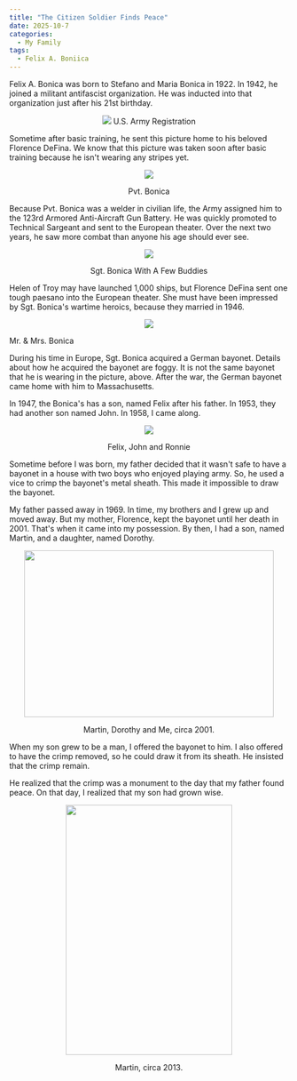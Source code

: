 ```yaml
---
title: "The Citizen Soldier Finds Peace"
date: 2025-10-7
categories:
  - My Family
tags:
  - Felix A. Boniica
---
```


Felix A. Bonica was born to Stefano and Maria Bonica in 1922. In 1942, he joined a militant antifascist organization. He was inducted into that organization just after his 21st birthday.

<p align="center">

  <img src="{{ site.baseurl }}/assets/images/ww2/jpeg/enlistment.jpg">
  U.S. Army Registration

</p>

Sometime after basic training, he sent this picture home to his beloved Florence DeFina. We know that this picture was taken soon after basic training because he isn't wearing any stripes yet.

<p align="center">
  <img src="{{ site.baseurl }}/assets/images/ww2/jpeg/bayonet.jpg">
</p>

<p align="center">
  Pvt. Bonica
</p>

  Because Pvt. Bonica was a welder in civilian life, the Army assigned him to the 123rd Armored Anti-Aircraft Gun Battery. He was quickly promoted to Technical Sargeant and sent to the European theater.  Over the next two years, he saw more combat
  than anyone his age should ever see.

  <p align="center">
  <img src="{{ site.baseurl }}/assets/images/ww2/jpeg/bigguns.jpg">
</p>

<p align="center">
  Sgt. Bonica With A Few Buddies
</p>

  Helen of Troy may have launched 1,000 ships, but Florence DeFina sent one 
  tough paesano into the European theater. She must have been impressed by
  Sgt. Bonica's wartime heroics, because they married in 1946.


<p align="center">
  <img src="{{ site.baseurl }}/assets/images/ww2/jpeg/Wedding.jpg">
</p>

<p align="center">

  Mr. & Mrs. Bonica
</p>

During his time in Europe, Sgt. Bonica acquired a German bayonet. Details about how he acquired the bayonet are foggy. It is not the same bayonet that he is wearing in the
picture, above. After the war, the German bayonet came home with him to Massachusetts.

In 1947, the Bonica's has a son, named Felix after his father. In 1953, they had another son named John. In 1958, I came along.

<p align="center">
  <img src="{{ site.baseurl }}/assets/images/three_boys.jpg">
</p>

<p align="center">
Felix, John and Ronnie
</p>

Sometime before I was born, my father decided that it wasn't safe to have a bayonet in a house with two boys who enjoyed playing army. So, he used a vice to crimp the bayonet's metal sheath. This made it impossible to draw the bayonet.

My father passed away in 1969. In time, my brothers and I grew up and moved away. But my mother, Florence,  kept the bayonet until her death in 2001. That's when it came into my possession. By then, I had a son, named Martin, and a daughter, named Dorothy.

<p align="center">
  <img src="{{ site.baseurl }}/assets/images/me_martin_and_dorothy.jpg" width="450" height="300">
</p>

<p align="center">
Martin, Dorothy and Me, circa 2001.
</p>

When my son grew to be a man, I offered the bayonet to him. I also offered to have the crimp removed, so he could draw it from its sheath. He insisted that the crimp remain. 

He realized that the crimp was a monument to the day that my father found peace.
On that day, I realized that my son had grown wise.

<p align="center">
  <img src="{{ site.baseurl }}/assets/images/martin.jpg" width="300" height="450">
</p>

<p align="center">
Martin, circa 2013.
</p>
